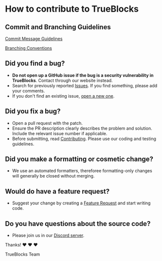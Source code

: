 # How to contribute to TrueBlocks

## Commit and Branching Guidelines

[Commit Message Guidelines](https://gist.github.com/robertpainsi/b632364184e70900af4ab688decf6f53)

[Branching Conventions](https://github.com/TrueBlocks/trueblocks-core/blob/master/docs/BRANCHING.md)

## Did you find a bug?

- **Do not open up a GitHub issue if the bug is a security vulnerability in TrueBlocks**. Contact through our website instead.
- Search for previously reported [Issues](https://github.com/TrueBlocks/trueblocks-core/issues). If you find something, please add your comments.
- If you don't find an existing issue, [open a new one](https://github.com/TrueBlocks/trueblocks-core/issues/new).

## Did you fix a bug?

- Open a pull request with the patch.
- Ensure the PR description clearly describes the problem and solution. Include the relevant issue number if applicable.
- Before submitting, read [Contributing](http://github.com/TrueBlocks/trueblocks-core/CONTRIBUTING.md). Please use our coding and testing guidelines.

## Did you make a formatting or cosmetic change?

- We use an automated formatters, thereforee formatting-only changes will generally be closed without merging.

## Would do have a feature request?

- Suggest your change by creating a [Feature Request](https://github.com/TrueBlocks/trueblocks-core/issues/new) and start writing code.

## Do you have questions about the source code?

- Please join us in our [Discord server](https://discord.gg/zGh6PdN).

Thanks! :heart: :heart: :heart:

TrueBlocks Team
